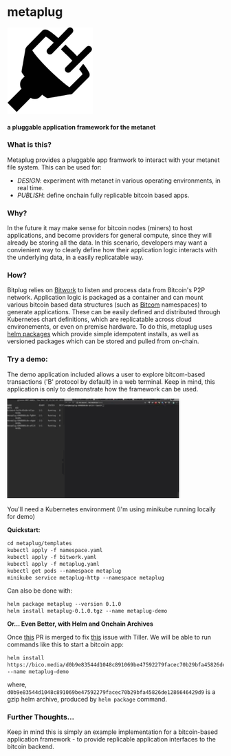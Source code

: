 # metaplug

<img src="./assets/plug.png" alt="plug" width="200"/>

#### a pluggable application framework for the metanet


### What is this?

Metaplug provides a pluggable app framwork to interact with your metanet file system. This can be used for:
- *DESIGN*: experiment with metanet in various operating environments, in real time.
- *PUBLISH*: define onchain fully replicable bitcoin based apps.

### Why?
In the future it may make sense for bitcoin nodes (miners) to host applications, and become providers for general compute, since they will already be storing all the data. In this scenario, developers may want a convienient way to clearly define how their application logic interacts with the underlying data, in a easily replicatable way. 

### How?
Bitplug relies on [Bitwork](https://www.bitwork.network/#/) to listen and process data from Bitcoin's P2P network. Application logic is packaged as a container and can mount various bitcoin based data structures (such as [Bitcom](https://bitcom.bitdb.network/#/) namespaces) to generate applications. These can be easily defined and distributed through Kubernetes chart definitions, which are replicatable across cloud environements, or even on premise hardware. To do this, metaplug uses [helm packages](https://helm.sh/) which provide simple idempotent installs, as well as versioned packages which can be stored and pulled from on-chain. 

### Try a demo:

The demo application included allows a user to explore bitcom-based transactions ('B' protocol by default) in a web terminal. Keep in mind, this application is only to demonstrate how the framework can be used.

<img src="./assets/metaplugv1.gif" alt="bitbox.gif" style="width:400px"/>

You'll need a  Kubernetes environment (I'm using minikube running locally for demo)

**Quickstart:**

```
cd metaplug/templates
kubectl apply -f namespace.yaml
kubectl apply -f bitwork.yaml
kubectl apply -f metaplug.yaml
kubectl get pods --namespace metaplug
minikube service metaplug-http --namespace metaplug
```
Can also be done with:
```
helm package metaplug --version 0.1.0
helm install metaplug-0.1.0.tgz --name metaplug-demo
```

**Or... Even Better, with Helm and Onchain Archives**

Once [this](https://github.com/helm/monocular/pull/643) PR is merged to fix [this](https://github.com/helm/helm/issues/2916) issue with Tiller. We will be able to run commands like this to start a bitcoin app:

```
helm install https://bico.media/d0b9e83544d1048c891069be47592279facec70b29bfa45826de1286646429d9 --name metaplug-demo
``` 

where, `d0b9e83544d1048c891069be47592279facec70b29bfa45826de1286646429d9` is a gzip helm archive, produced by `helm package` command.

### Further Thoughts...

Keep in mind this is simply an example implementation for a bitcoin-based application framework - to provide replicable application interfaces to the bitcoin backend. 




